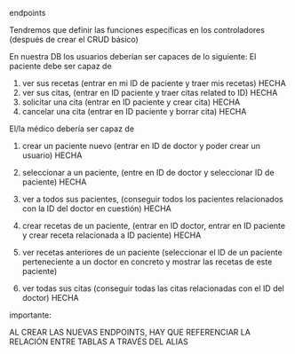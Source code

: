 endpoints

Tendremos que definir las funciones específicas en los controladores (después de crear el CRUD básico)

En nuestra DB los usuarios deberían ser capaces de lo siguiente:
El paciente debe ser capaz de 

1. ver sus recetas (entrar en mi ID de paciente y traer mis recetas) HECHA
2. ver sus citas, (entrar en ID paciente y traer citas related to ID) HECHA
3. solicitar una cita (entrar en ID paciente y crear cita) HECHA
4. cancelar una cita (entrar en ID paciente y borrar cita) HECHA


El/la médico debería ser capaz de 

1. crear un paciente nuevo (entrar en ID de doctor y poder crear un usuario) HECHA

2. seleccionar a un paciente, (entre en ID de doctor y seleccionar ID de paciente) HECHA

3. ver a todos sus pacientes, (conseguir todos los pacientes relacionados con la ID del doctor en cuestión) HECHA

4. crear recetas de un paciente, (entrar en ID doctor, entrar en ID paciente y crear receta relacionada a ID paciente) HECHA

5. ver recetas anteriores de un paciente (seleccionar el ID de un paciente perteneciente a un doctor en concreto y mostrar las recetas de este paciente)

6. ver todas sus citas (conseguir todas las citas relacionadas con el ID del doctor) HECHA



importante:

AL CREAR LAS NUEVAS ENDPOINTS, HAY QUE REFERENCIAR LA RELACIÓN ENTRE TABLAS A TRAVÉS DEL ALIAS